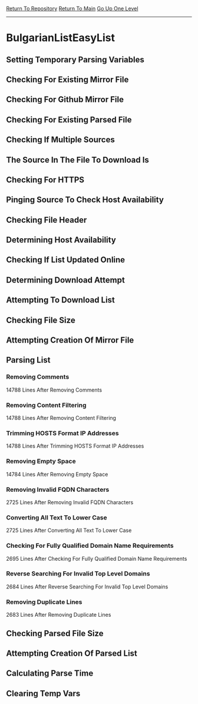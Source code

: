 [Return To Repository](https://github.com/deathbybandaid/piholeparser/)
[Return To Main](https://github.com/deathbybandaid/piholeparser/blob/master/RecentRunLogs/Mainlog.md)
[Go Up One Level](https://github.com/deathbybandaid/piholeparser/blob/master/RecentRunLogs/TopLevelScripts/30-Processing-External-Blacklists.md)
____________________________________
# BulgarianListEasyList
## Setting Temporary Parsing Variables
## Checking For Existing Mirror File
## Checking For Github Mirror File
## Checking For Existing Parsed File
## Checking If Multiple Sources
## The Source In The File To Download Is
## Checking For HTTPS
## Pinging Source To Check Host Availability
## Checking File Header
## Determining Host Availability
## Checking If List Updated Online
## Determining Download Attempt
## Attempting To Download List
## Checking File Size
## Attempting Creation Of Mirror File
## Parsing List
### Removing Comments
14788 Lines After Removing Comments
### Removing Content Filtering
14788 Lines After Removing Content Filtering
### Trimming HOSTS Format IP Addresses
14788 Lines After Trimming HOSTS Format IP Addresses
### Removing Empty Space
14784 Lines After Removing Empty Space
### Removing Invalid FQDN Characters
2725 Lines After Removing Invalid FQDN Characters
### Converting All Text To Lower Case
2725 Lines After Converting All Text To Lower Case
### Checking For Fully Qualified Domain Name Requirements
2695 Lines After Checking For Fully Qualified Domain Name Requirements
### Reverse Searching For Invalid Top Level Domains
2684 Lines After Reverse Searching For Invalid Top Level Domains
### Removing Duplicate Lines
2683 Lines After Removing Duplicate Lines
## Checking Parsed File Size
## Attempting Creation Of Parsed List
## Calculating Parse Time
## Clearing Temp Vars
